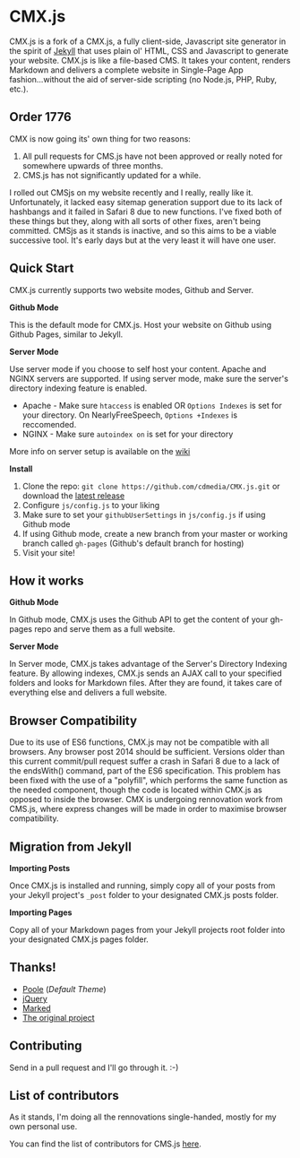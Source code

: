 # CMX.js

CMX.js is a fork of a CMX.js, a fully client-side, Javascript site generator in the spirit of [Jekyll](https://github.com/jekyll/jekyll)
that uses plain ol' HTML, CSS and Javascript to generate your website. CMX.js is like a file-based CMS.
It takes your content, renders Markdown and delivers a complete website in Single-Page
App fashion...without the aid of server-side scripting (no Node.js, PHP, Ruby, etc.).

## Order 1776

CMX is now going its' own thing for two reasons:
   1. All pull requests for CMS.js have not been approved or really noted for somewhere upwards of three months.
   2. CMS.js has not significantly updated for a while.

I rolled out CMSjs on my website recently and I really, really like it. Unfortunately, it lacked easy sitemap generation support due to its lack of hashbangs and it failed in Safari 8 due to new functions. I've fixed both of these things but they, along with all sorts of other fixes, aren't being committed. CMSjs as it stands is inactive, and so this aims to be a viable successive tool. It's early days but at the very least it will have one user.

## Quick Start

CMX.js currently supports two website modes, Github and Server.

**Github Mode**

This is the default mode for CMX.js. Host your website on Github using
Github Pages, similar to Jekyll.

**Server Mode**

Use server mode if you choose to self host your content. Apache and NGINX servers are supported.
If using server mode, make sure the server's directory indexing feature is enabled.

* Apache - Make sure `htaccess` is enabled OR `Options Indexes` is set for your directory. On NearlyFreeSpeech, `Options +Indexes` is reccomended.
* NGINX - Make sure `autoindex on` is set for your directory

More info on server setup is available on the [wiki](https://github.com/cdmedia/CMX.js/wiki/Server-Support-&-Setup)


**Install**

1. Clone the repo: `git clone https://github.com/cdmedia/CMX.js.git` or download the [latest release](https://github.com/cdmedia/CMX.js/releases/latest)
2. Configure `js/config.js` to your liking
3. Make sure to set your `githubUserSettings` in `js/config.js` if using Github mode
4. If using Github mode, create a new branch from your master or working branch called `gh-pages`
   (Github's default branch for hosting)
5. Visit your site!


## How it works

**Github Mode**

In Github mode, CMX.js uses the Github API to get the content of your gh-pages repo
and serve them as a full website.

**Server Mode**

In Server mode, CMX.js takes advantage of the Server's Directory Indexing feature. By allowing indexes,
CMX.js sends an AJAX call to your specified folders and looks for Markdown files.
After they are found, it takes care of everything else and delivers a full website.

## Browser Compatibility

Due to its use of ES6 functions, CMX.js may not be compatible with all browsers. Any browser post 2014 should be sufficient. Versions older than this current commit/pull request suffer a crash in Safari 8 due to a lack of the endsWith() command, part of the ES6 specification. This problem has been fixed with the use of a "polyfill", which performs the same function as the needed component, though the code is located within CMX.js as opposed to inside the browser. CMX is undergoing rennovation work from CMS.js, where express changes will be made in order to maximise browser compatibility.

## Migration from Jekyll

**Importing Posts**

Once CMX.js is installed and running, simply copy all of your posts from your Jekyll
project's `_post` folder to your designated CMX.js posts folder.

**Importing Pages**

Copy all of your Markdown pages from your Jekyll projects root folder into your designated
CMX.js pages folder.


## Thanks!

* [Poole](https://github.com/poole/poole) (*Default Theme*)
* [jQuery](https://jquery.com/)
* [Marked](https://github.com/chjj/marked)
* [The original project](https://github.com/cdmedia/cms.js)


## Contributing

Send in a pull request and I'll go through it. :-)

## List of contributors

As it stands, I'm doing all the rennovations single-handed, mostly for my own personal use.

You can find the list of contributors for CMS.js [here](https://github.com/cdmedia/CMX.js/graphs/contributors).
